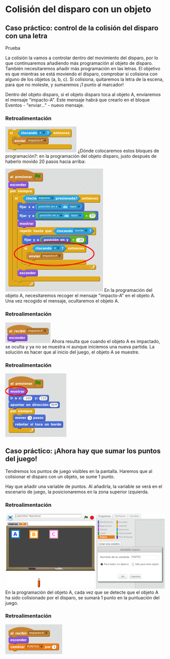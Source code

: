 
# Colisión del disparo con un objeto

## Caso práctico: control de la colisión del disparo con una letra

Prueba

La colisión la vamos a controlar dentro del movimiento del disparo, por lo que continuaremos añadiendo más programación al objeto de disparo. También necesitaremos añadir más programación en las letras. El objetivo es que mientras se está moviendo el disparo, comprobar si colisiona con alguno de los objetos (a, b, c). Si colisiona, quitaremos la letra de la escena, para que no moleste, y sumaremos ¡1 punto al marcador!

Dentro del objeto disparo, si el objeto disparo toca al objeto A, enviaremos el mensaje "impacto-A". Este mensaje habrá que crearlo en el bloque Eventos - "enviar..." - nuevo mensaje.



### Retroalimentación



![](img/Seleccion_027.png)
¿Dónde colocaremos estos bloques de programación?: en la programación del objeto disparo, justo después de haberlo movido 20 pasos hacia arriba:

![](img/Seleccion_028.png)
En la programación del objeto A, necesitaremos recoger el mensaje "impacto-A" en el objeto A. Una vez recogido el mensaje, ocultaremos el objeto A.



### Retroalimentación

![](img/Seleccion_029.png)
Ahora resulta que cuando el objeto A es impactado, se oculta y ya no se muestra ni aunque iniciemos una nueva partida. La solución es hacer que al inicio del juego, el objeto A se muestre.



### Retroalimentación

![](img/Seleccion_047.png)
## Caso práctico: ¡Ahora hay que sumar los puntos del juego!

Tendremos los puntos de juego visibles en la pantalla. Haremos que al colisionar el disparo con un objeto, se sume 1 punto. 

Hay que añadir una variable de puntos. Al añadirla, la variable se verá en el escenario de juego, la posicionaremos en la zona superior izquierda.



### Retroalimentación

![](img/Seleccion_041.png)
En la programación del objeto A, cada vez que se detecte que el objeto A ha sido colisionado por el disparo, se sumará 1 punto en la puntuación del juego.



### Retroalimentación

![](img/Seleccion_036.png)
